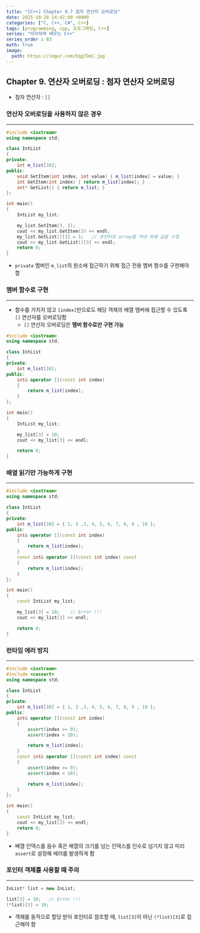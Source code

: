 ```yaml
---
title: "[C++] Chapter 9.7 첨자 연산자 오버로딩"
date: 2025-10-28 14:42:00 +0900
categories: ["C, C++, C#", C++]
tags: [programming, cpp, 프로그래밍, C++]
series: "따라하며 배우는 C++"
series_order : 83
math: true
image:
  path: https://imgur.com/Eqg7DeC.jpg
---
```


## Chapter 9. 연산자 오버로딩 : 첨자 연산자 오버로딩

- 첨자 연산자 : `[]`

### 연산자 오버로딩을 사용하지 않은 경우

---

```cpp
#include <iostream>
using namespace std;

class IntList
{
private:
    int m_list[10];
public:
    void SetItem(int index, int value) { m_list[index] = value; }
    int GetItem(int index) { return m_list[index]; }
    int* GetList() { return m_list; }
};

int main()
{
    IntList my_list;

    my_list.SetItem(3, 1);
    cout << my_list.GetItem(3) << endl;
    my_list.GetList()[3] = 1;   // 포인터로 array를 꺼낸 뒤에 값을 수정
    cout << my_list.GetList()[3] << endl;
    return 0;
}
```

- `private` 멤버인 `m_list`의 원소에 접근하기 위해 접근 전용 멤버 함수를 구현해야 함

### 멤버 함수로 구현

---

- 함수를 거치지 않고 `[index]`만으로도 해당 객체의 배열 멤버에 접근할 수 있도록 `[]` 연산자를 오버로딩함
  - `[]` 연산자 오버로딩은 **멤버 함수로만 구현 가능**

```cpp
#include <iostream>
using namespace std;

class IntList
{
private:
    int m_list[10];
public:
    int& operator [](const int index) 
    {
        return m_list[index];
    }
};

int main()
{
    IntList my_list;

    my_list[3] = 10;
    cout << my_list[3] << endl;

    return 0;
}
```

### 배열 읽기만 가능하게 구현

---

```cpp
#include <iostream>
using namespace std;

class IntList
{
private:
    int m_list[10] = { 1, 2 ,3, 4, 5, 6, 7, 8, 9 , 10 };
public:
    int& operator [](const int index)
    {
        return m_list[index];
    }
    const int& operator [](const int index) const
    {
        return m_list[index];
    }
};

int main()
{
    const IntList my_list;

    my_list[3] = 10;    // Error !!!
    cout << my_list[3] << endl;

    return 0;
}
```

### 런타임 에러 방지

---

```cpp
#include <iostream>
#include <cassert>
using namespace std;

class IntList
{
private:
    int m_list[10] = { 1, 2 ,3, 4, 5, 6, 7, 8, 9 , 10 };
public:
    int& operator [](const int index) 
    {
        assert(index >= 0);
        assert(index < 10);

        return m_list[index];
    }
    const int& operator [](const int index) const 
    {
        assert(index >= 0);
        assert(index < 10);

        return m_list[index];
    }
};

int main()
{
    const IntList my_list;
    cout << my_list[3] << endl;
    return 0;
}
```

- 배열 인덱스를 음수 혹은 배열의 크기를 넘는 인덱스를 인수로 넘기지 않고 미리 `assert`로 설정해 에러를 발생하게 함

### 포인터 객체를 사용할 때 주의

---

```cpp
InList* list = new InList;

list[3] = 10;   // Error !!!
(*list)[3] = 10;
```

- 객체를 동적으로 할당 받아 포인터로 참조할 때, `list[3]`이 아닌 `(*list)[3]`로 접근해야 함
